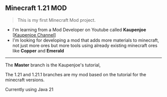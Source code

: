 ## Minecraft 1.21 MOD

> This is my first Minecraft Mod project.
- I'm learning from a Mod Developer on Youtube called **Kaupenjoe** [[Kaupenjoe Channel](https://www.youtube.com/@ModdingByKaupenjoe/featured)]
- I'm looking for developing a mod that adds more materials to minecraft, not just more ores but more tools using already existing minecraft ores like **Copper** and **Emerald**
---
The **Master** branch is the Kaupenjoe's tutorial,

The 1.21 and 1.21.1 branches are my mod based on the tutorial for the minecraft versions.

Currently using Java 21

